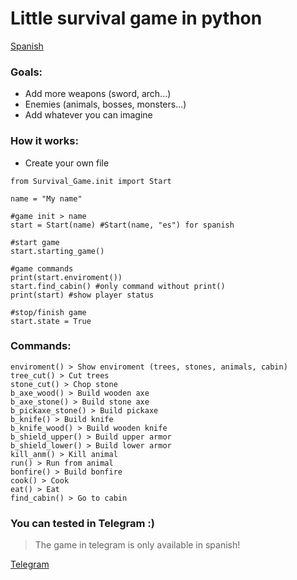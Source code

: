 # Little survival game in python

[Spanish](/README_es.md)

### **Goals:**

- Add more weapons (sword, arch...)
- Enemies (animals, bosses, monsters...)
- Add whatever you can imagine
    

### **How it works:**

- Create your own file

```
from Survival_Game.init import Start

name = "My name"

#game init > name 
start = Start(name) #Start(name, "es") for spanish

#start game
start.starting_game()

#game commands
print(start.enviroment())
start.find_cabin() #only command without print()
print(start) #show player status

#stop/finish game
start.state = True
```

### **Commands:**

```
enviroment() > Show enviroment (trees, stones, animals, cabin)
tree_cut() > Cut trees
stone_cut() > Chop stone
b_axe_wood() > Build wooden axe
b_axe_stone() > Build stone axe
b_pickaxe_stone() > Build pickaxe
b_knife() > Build knife
b_knife_wood() > Build wooden knife
b_shield_upper() > Build upper armor
b_shield_lower() > Build lower armor
kill_anm() > Kill animal
run() > Run from animal
bonfire() > Build bonfire
cook() > Cook
eat() > Eat
find_cabin() > Go to cabin
```

### **You can tested in Telegram :)**

> The game in telegram is only available in spanish!

[Telegram](https://t.me/MHgame_bot)
